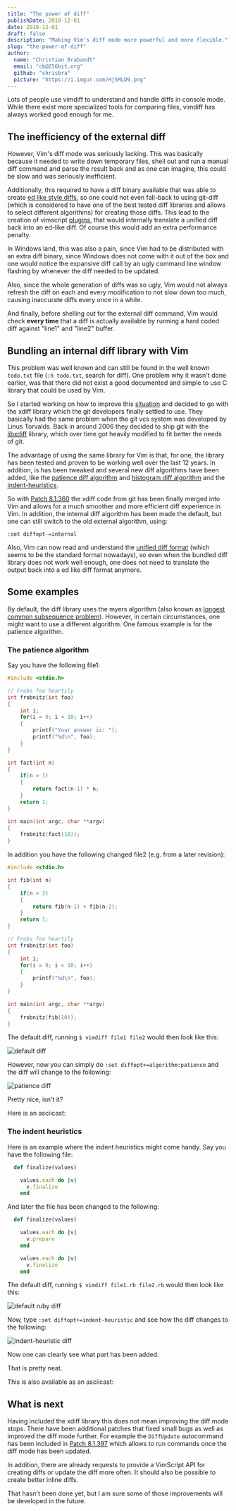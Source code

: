```yaml
---
title: "The power of diff"
publishDate: 2018-12-01
date: 2018-12-01
draft: false
description: "Making Vim's diff mode more powerful and more flexible."
slug: "the-power-of-diff"
author:
  name: "Christian Brabandt"
  email: "cb@256bit.org"
  github: "chrisbra"
  picture: "https://i.imgur.com/HjSMLD9.png"
---
```


Lots of people use vimdiff to understand and handle diffs in console
mode. While there exist more specialized tools for comparing files,
vimdiff has always worked good enough for me.

## The inefficiency of the external diff

However, Vim's diff mode was seriously lacking. This was basically
because it needed to write down temporary files, shell out and run a
manual diff command and parse the result back and as one can imagine,
this could be slow and was seriously inefficient.

Additionally, this required to have a diff binary available that was
able to create [ed like style diffs][0], so one could not even fall-back
to using git-diff (which is considered to have one of the best tested
diff libraries and allows to select different algorithms) for creating
those diffs. This lead to the creation of vimscript [plugins][1], that
would internally translate a unified diff back into an ed-like diff. Of
course this would add an extra performance penalty.

In Windows land, this was also a pain, since Vim had to be distributed with
an extra diff binary, since Windows does not come with it out of the box
and one would notice the expansive diff call by an ugly command line
window flashing by whenever the diff needed to be updated.

Also, since the whole generation of diffs was so ugly, Vim would not
always refresh the diff on each and every modification to not slow down
too much, causing inaccurate diffs every once in a while.

And finally, before shelling out for the external diff command, Vim
would check **every time** that a diff is actually available by running
a hard coded diff against "line1" and "line2" buffer.

## Bundling an internal diff library with Vim

This problem was well known and can still be found in the well known
`todo.txt` file (`:h todo.txt`, search for diff). One problem why it
wasn't done earlier, was that there did not exist a good documented and
simple to use C library that could be used by Vim.

So I started working on how to improve this [situation][2] and decided
to go with the xdiff library which the git developers finally settled to
use. They basically had the same problem when the git vcs system was
developed by Linus Torvalds. Back in around 2006 they decided
to ship git with the [libxdiff][3] library, which over time got heavily
modified to fit better the needs of git.

The advantage of using the same library for Vim is that, for one, the
library has been tested and proven to be working well over the last
12 years. In addition, is has been tweaked and several new diff
algorithms have been added, like the [patience diff algorithm][4] and
[histogram diff algorithm][5] and the [indent-heuristics][6].

So with [Patch 8.1.360][7] the xdiff code from git has been finally
merged into Vim and allows for a much smoother and more efficient diff
experience in Vim. In addition, the internal diff algorithm has been
made the default, but one can still switch to the old external
algorithm, using:

```vim
:set diffopt-=internal
```

Also, Vim can now read and understand the [unified diff format][8]
(which seems to be the standard format nowadays), so even when the
bundled diff library does not work well enough, one does not need to
translate the output back into a ed like diff format anymore.

## Some examples

By default, the diff library uses the myers algorithm (also known as
[longest common subsequence problem][9]). However, in certain
circumstances, one might want to use a different algorithm. One famous
example is for the patience algorithm.

### The patience algorithm

Say you have the following file1:

```c
#include <stdio.h>

// Frobs foo heartily
int frobnitz(int foo)
{
    int i;
    for(i = 0; i < 10; i++)
    {
        printf("Your answer is: ");
        printf("%d\n", foo);
    }
}

int fact(int n)
{
    if(n > 1)
    {
        return fact(n-1) * n;
    }
    return 1;
}

int main(int argc, char **argv)
{
    frobnitz(fact(10));
}
```

In addition you have the following changed file2 (e.g. from a later revision):

```c
#include <stdio.h>

int fib(int n)
{
    if(n > 2)
    {
        return fib(n-1) + fib(n-2);
    }
    return 1;
}

// Frobs foo heartily
int frobnitz(int foo)
{
    int i;
    for(i = 0; i < 10; i++)
    {
        printf("%d\n", foo);
    }
}

int main(int argc, char **argv)
{
    frobnitz(fib(10));
}
```

The default diff, running `$ vimdiff file1 file2` would then look like this:

![default diff](../chrisbra-diffmode/default_diff.png)

However, now you can simply do `:set diffopt+=algorithm:patience` and the
diff will change to the following:

![patience diff](../chrisbra-diffmode/histogram_diff.png)

Pretty nice, isn't it?

Here is an asciicast:

<script id="asciicast-YL035raOlEbadoWNLpj5cBXan" src="https://asciinema.org/a/YL035raOlEbadoWNLpj5cBXan.js" data-size="1.3vw" async></script>

### The indent heuristics

Here is an example where the indent heuristics might come handy. Say you have the following file:

```ruby
  def finalize(values)

    values.each do |v|
      v.finalize
    end
```

And later the file has been changed to the following:

```ruby
  def finalize(values)

    values.each do |v|
      v.prepare
    end

    values.each do |v|
      v.finalize
    end
```

The default diff, running `$ vimdiff file1.rb file2.rb` would then look like this:

![default ruby diff](../chrisbra-diffmode/ruby_default.png)

Now, type `:set diffopt+=indent-heuristic` and see how the diff changes to the following:

![indent-heuristic diff](../chrisbra-diffmode/ruby_indent_heuristics.png)

Now one can clearly see what part has been added.

That is pretty neat.

This is also available as an asciicast:

<script id="asciicast-QyIhLUUmwMdpzIjRhkdcPdUyx" src="https://asciinema.org/a/QyIhLUUmwMdpzIjRhkdcPdUyx.js" data-size="1.3vw" async></script>

## What is next

Having included the xdiff library this does not mean improving the diff
mode stops. There have been additional patches that fixed small bugs as
well as improved the diff mode further. For example the `DiffUpdate`
autocommand has been included in [Patch 8.1.397][10] which allows to run
commands once the diff mode has been updated.

In addition, there are already requests to provide a VimScript API for
creating diffs or update the diff more often. It should also be possible
to create better inline diffs.

That hasn't been done yet, but I am sure some of those improvements will
be developed in the future.


[0]: https://en.wikipedia.org/wiki/Diff#Edit_script
[1]: https://github.com/chrisbra/vim-diff-enhanced
[2]: https://github.com/vim/vim/pull/2732
[3]: http://www.xmailserver.org/xdiff-lib.html
[4]: https://bramcohen.livejournal.com/73318.html
[5]: https://stackoverflow.com/a/32367597/789222
[6]: https://hackernoon.com/whats-new-in-git-2-11-64860aea6c4f#892c
[7]: https://github.com/vim/vim/commit/e828b7621cf9065a3582be0c4dd1e0e846e335bf
[8]: https://en.wikipedia.org/wiki/Diff#Unified_format
[9]: https://en.wikipedia.org/wiki/Longest_common_subsequence_problem
[10]: https://github.com/vim/vim/releases/tag/v8.1.0397
